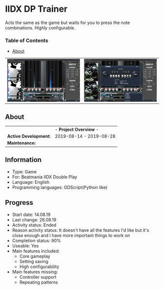 # IIDX DP Trainer
Acts the same as the game but waits for you to press the note combinations.
Highly configurable.

### Table of Contents
- [About](#about)

| | |
| :---: | :---: |
| ![Game](/Screenshots/1-Game.png) | ![Settings](/Screenshots/2-Settings.png) |

## About
| | |
| --- | --- |
| | - **Project Overview** - |
| **Active Development:** | 2019-08-14 - 2019-08-28 |
| **Maintenance:** |  |


## Information
- Type: Game
- For: Beatmania IIDX Double Play
- Language: English
- Programming languages: GDScript(Python like)


## Progress
- Start date: 14.08.19
- Last change: 28.08.19
- Activity status: Ended
- Reason activity status: It doesn't have all the features I'd like but it's close enough and I have more important things to work on
- Completion status: 90%
- Useable: Yes
- Main features included: 
	- Core gameplay
	- Setting saving
	- High configurability
- Main features missing:
	- Controller support
	- Repeating patterns
